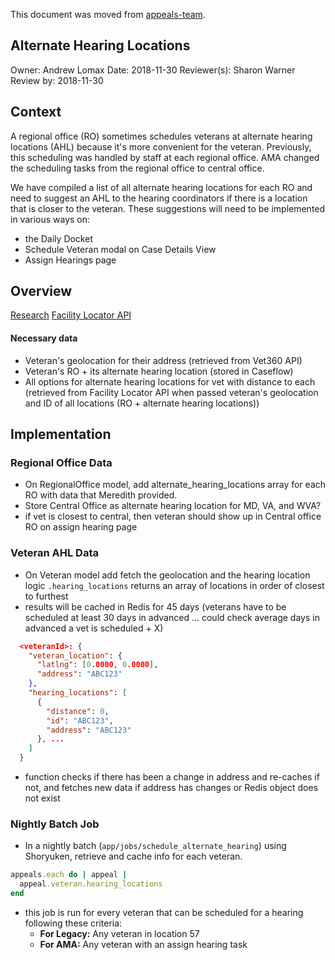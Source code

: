 This document was moved from [appeals-team](https://github.com/department-of-veterans-affairs/appeals-team/blob/main/Project%20Folders/Caseflow%20Projects/Hearings/Hearing%20Schedule/Tech%20Specs/AlternateHearingLocations.md).

## Alternate Hearing Locations

Owner: Andrew Lomax
Date: 2018-11-30
Reviewer(s): Sharon Warner
Review by: 2018-11-30

## Context

A regional office (RO) sometimes schedules veterans at alternate hearing locations (AHL) because it's more convenient for the veteran. Previously, this scheduling was handled by staff at each regional office. AMA changed the scheduling tasks from the regional office to central office.

We have compiled a list of all alternate hearing locations for each RO and need to suggest an AHL to the hearing coordinators if there is a location that is closer to the veteran. These suggestions will need to be implemented in various ways on:
  - the Daily Docket
  - Schedule Veteran modal on Case Details View
  - Assign Hearings page

## Overview
[Research](https://github.com/department-of-veterans-affairs/caseflow/issues/7507)
[Facility Locator API](https://github.com/department-of-veterans-affairs/caseflow/issues/7545)

#### Necessary data
- Veteran's geolocation for their address (retrieved from Vet360 API)
- Veteran's RO + its alternate hearing location (stored in Caseflow)
- All options for alternate hearing locations for vet with distance to each (retrieved from Facility Locator API when passed veteran's geolocation and ID of all locations (RO + alternate hearing locations))

## Implementation

### Regional Office Data
 - On RegionalOffice model, add alternate_hearing_locations array for each RO with data that Meredith provided.
 - Store Central Office as alternate hearing location for MD, VA, and WVA?
  - if vet is closest to central, then veteran should show up in Central office RO on assign hearing page

### Veteran AHL Data
- On Veteran model add fetch the geolocation and the hearing location logic
`.hearing_locations` returns an array of locations in order of closest to furthest
- results will be cached in Redis for 45 days (veterans have to be scheduled at least 30 days in advanced ... could check average days in advanced a vet is scheduled + X)
```json
  <veteranId>: {
    "veteran_location": {
      "latlng": [0.0000, 0.0000],
      "address": "ABC123"
    },
    "hearing_locations": [
      {
        "distance": 0,
        "id": "ABC123",
        "address": "ABC123"
      }, ...
    ]
  }
```
- function checks if there has been a change in address and re-caches if not, and fetches new data if address has changes or Redis object does not exist

### Nightly Batch Job
- In a nightly batch (`app/jobs/schedule_alternate_hearing`) using Shoryuken, retrieve and cache info for each veteran.
```ruby
appeals.each do | appeal |
  appeal.veteran.hearing_locations
end
```
- this job is run for every veteran that can be scheduled for a hearing following these criteria:
  - **For Legacy:** Any veteran in location 57
  - **For AMA:** Any veteran with an assign hearing task
